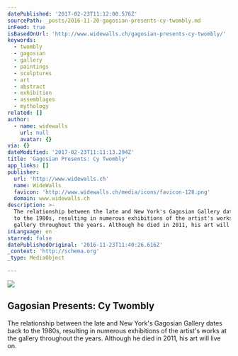 ```yaml
---
datePublished: '2017-02-23T11:12:00.576Z'
sourcePath: _posts/2016-11-20-gagosian-presents-cy-twombly.md
inFeed: true
isBasedOnUrl: 'http://www.widewalls.ch/gagosian-presents-cy-twombly/'
keywords:
  - twombly
  - gagosian
  - gallery
  - paintings
  - sculptures
  - art
  - abstract
  - exhibition
  - assemblages
  - mythology
related: []
author:
  - name: widewalls
    url: null
    avatar: {}
via: {}
dateModified: '2017-02-23T11:11:13.294Z'
title: 'Gagosian Presents: Cy Twombly'
app_links: []
publisher:
  url: 'http://www.widewalls.ch'
  name: WideWalls
  favicon: 'http://www.widewalls.ch/media/icons/favicon-128.png'
  domain: www.widewalls.ch
description: >-
  The relationship between the late and New York's Gagosian Gallery dates back
  to the 1980s, resulting in numerous exhibitions of the artist's works at the
  gallery throughout the years. Although he died in 2011, his art will live on.
inLanguage: en
starred: false
datePublishedOriginal: '2016-11-23T11:40:26.616Z'
_context: 'http://schema.org'
_type: MediaObject

---
```

<article style=""><img src="https://imgflo.herokuapp.com/graph/2b2431f8e7ba7b0/91ec5f7a74ac75db27bb31dda1a0db07/croprotate.jpg?cropheight=441&amp;cropwidth=855&amp;degrees=0&amp;input=http%3A%2F%2Fd2jv9003bew7ag.cloudfront.net%2Fuploads%2FCy-Twombly-Blooming-2001-2008.-Acrylic-wax-crayon-on-ten-wooden-panels-98-3-8-x-196-7-8-inches-250-x-500-cm.-Copyright-Cy-Twombly-Foundation.-Collection-Cy-Twombly-Foundation.-Courtesy-Gagosian-Gallery.-Photography-by-Mike-Bruce.jpg&amp;x=0&amp;y=63" /><h1>Gagosian Presents: Cy Twombly</h1><p>The relationship between the late and New York's Gagosian Gallery dates back to the 1980s, resulting in numerous exhibitions of the artist's works at the gallery throughout the years. Although he died in 2011, his art will live on.</p></article>